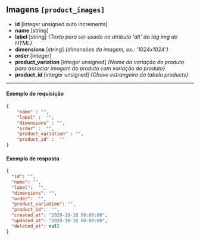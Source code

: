 ## Imagens `[product_images]`
* **id** [integer unsigned auto increments]
* **name** [string]
* **label** [string] *{Texto para ser usado no atributo 'alt' da tag img do HTML}*
* **dimensions** [string] *{dimensões da imagem, ex.: '1024x1024'}*
* **order** [integer]
* **product_variation** [integer unsigned] *{Nome da variação de produto para associar imagem do produto com variação do produto}*
* **product_id** [integer unsigned] *{Chave estrangeira da tabela products}*

___

#### Exemplo de requisição
```json
{
    "name" : "",
    "label" :  "",
    "dimensions" : "",
    "order" :  "",
    "product_variation" : "",
    "product_id" :  ""
}
```

#### Exemplo de resposta
```json
{
  "id": "",
  "name": "",
  "label":  "",
  "dimensions": "",
  "order":  "",
  "product_variation": "",
  "product_id":  "",
  "created_at": "2020-10-10 00:00:00",
  "updated_at": "2020-10-10 00:00:00",
  "deleted_at": null
}
```